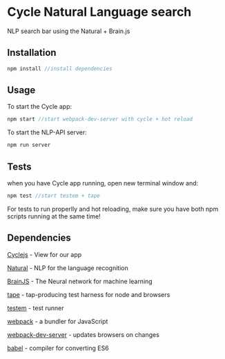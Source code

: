 # Cycle Natural Language search

NLP search bar using the Natural + Brain.js

## Installation

```javascript
npm install //install dependencies
```


## Usage

To start the Cycle app:
```javascript
npm start //start webpack-dev-server with cycle + hot reload
```

To start the NLP-API server:
```javascript
npm run server
```

## Tests

when you have Cycle app running, open new terminal window and:

```javascript 
npm test //start testem + tape
```
For tests to run properlly and hot reloading, make sure you have both npm scripts running at the same time!

## Dependencies

[Cyclejs](http://cycle.js.org/) - View for our app

[Natural](https://github.com/NaturalNode/natural) - NLP for the language recognition

[BrainJS](https://github.com/harthur/brain) - The Neural network for machine learning

[tape](https://github.com/substack/tape) - tap-producing test harness for node and browsers

[testem](https://github.com/airportyh/testem) - test runner

[webpack](https://github.com/airportyh/testem) - a bundler for JavaScript

[webpack-dev-server](https://github.com/webpack/webpack-dev-server) - updates browsers on changes

[babel](https://github.com/babel/babel) - compiler for converting ES6
